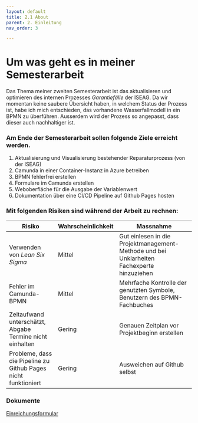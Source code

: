 ```yaml
---
layout: default
title: 2.1 About
parent: 2. Einleitung
nav_order: 3

---
```


# Um was geht es in meiner Semesterarbeit

Das Thema meiner zweiten Semesterarbeit ist das aktualisieren und optimieren des internen Prozesses *Garantiefälle* der ISEAG. Da wir momentan keine saubere Übersicht haben, in welchem Status der Prozess ist, habe ich mich entschieden, das vorhandene Wasserfallmodell in ein BPMN zu überführen. Ausserdem wird der Prozess so angepasst, dass dieser auch nachhaltiger ist.

### Am Ende der Semesterarbeit sollen folgende Ziele erreicht werden.

1. Aktualisierung und Visualisierung bestehender Reparaturprozess (von der ISEAG)  
1. Camunda in einer Container-Instanz in Azure betreiben  
2. BPMN fehlerfrei erstellen  
3. Formulare im Camunda erstellen  
4. Weboberfläche für die Ausgabe der Variablenwert  
5. Dokumentation über eine CI/CD Pipeline auf Github Pages hosten

### Mit folgenden Risiken sind während der Arbeit zu rechnen:

| **Risiko**                                               | **Wahrscheinlichkeit** | **Massnahme**                                                                       |
| -------------------------------------------------------- | ---------------------- | ----------------------------------------------------------------------------------- |
| Verwenden von _Lean Six Sigma_                           | Mittel                 | Gut einlesen in die Projektmanagement-Methode und bei Unklarheiten Fachexperte hinzuziehen      |
| Fehler im Camunda-BPMN                                   | Mittel                 | Mehrfache Kontrolle der genutzten Symbole, Benutzern des BPMN-Fachbuches |
| Zeitaufwand unterschätzt, Abgabe Termine nicht einhalten | Gering                 | Genauen Zeitplan vor Projektbeginn erstellen                                        |
| Probleme, dass die Pipeline zu Github Pages nicht funktioniert                                                         | Gering                       | Ausweichen auf Github selbst                                                                                    |

### Dokumente

[Einreichungsformular](..\..\ressources\dokumente\Einreichungsformular_Dennis_Buathong_2_Semester_1.0.pdf)